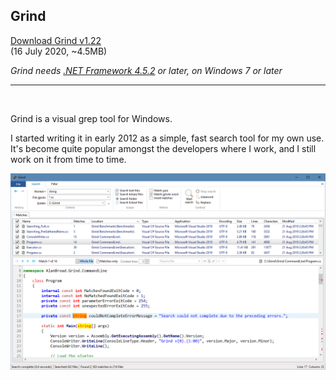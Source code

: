 ## Grind

[Download Grind v1.22](https://github.com/Arjailer/arjailer.github.io/releases/download/Grind/Grind.Setup.exe)
<br />
(16 July 2020, ~4.5MB)

_Grind needs [.NET Framework 4.5.2](https://dotnet.microsoft.com/download) or later, on Windows 7 or later_

---

<br />

Grind is a visual grep tool for Windows.

I started writing it in early 2012 as a simple, fast search tool for my own use. It's become quite popular amongst the developers where I work, and I still work on it from time to time.

![Grind screenshot](Grind1.png)
